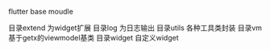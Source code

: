
flutter base moudle

目录extend 为widget扩展
目录log 为日志输出
目录utils 各种工具类封装
目录vm 基于getx的viewmodel基类
目录widget 自定义widget
